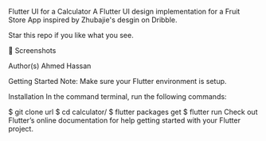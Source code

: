 Flutter UI for a Calculator
A Flutter UI design implementation for a Fruit Store App inspired by Zhubajie's desgin on Dribble.

Star this repo if you like what you see.

📸 Screenshots
   

Author(s)
Ahmed Hassan

Getting Started
Note: Make sure your Flutter environment is setup.

Installation
In the command terminal, run the following commands:

$ git clone url
$ cd calculator/
$ flutter packages get
$ flutter run
Check out Flutter’s online documentation for help getting started with your Flutter project.

